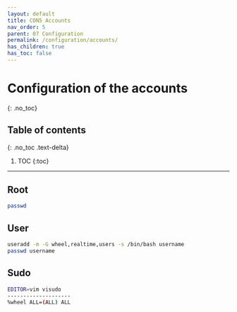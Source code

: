```yaml
---
layout: default
title: CON5 Accounts
nav_order: 5
parent: 07 Configuration
permalink: /configuration/accounts/
has_children: true
has_toc: false
---
```


# Configuration of the accounts
{: .no_toc}

## Table of contents
{: .no_toc .text-delta}

1. TOC
{:toc}

---

## Root

```bash
passwd
```

## User

```bash
useradd -m -G wheel,realtime,users -s /bin/bash username
passwd username
```

## Sudo

```bash
EDITOR=vim visudo
--------------------
%wheel ALL=(ALL) ALL
```
